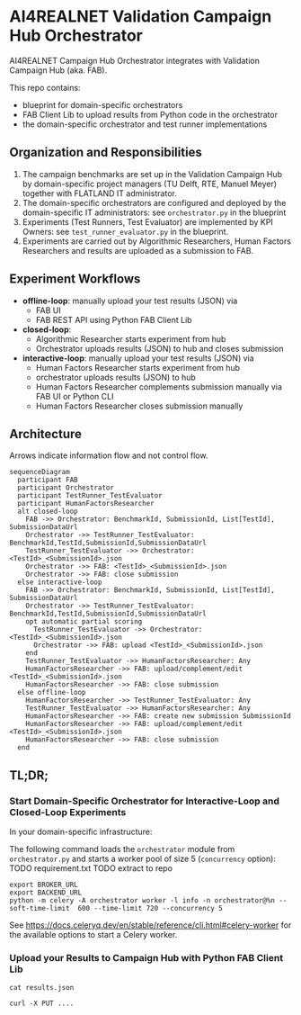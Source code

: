# AI4REALNET Validation Campaign Hub Orchestrator

AI4REALNET Campaign Hub Orchestrator integrates with Validation Campaign Hub (aka. FAB).

This repo contains:

- blueprint for domain-specific orchestrators
- FAB Client Lib to upload results from Python code in the orchestrator
- the domain-specific orchestrator and test runner implementations

## Organization and Responsibilities

1. The campaign benchmarks are set up in the Validation Campaign Hub by domain-specific project managers (TU Delft, RTE, Manuel Meyer) together with FLATLAND IT administrator.
2. The domain-specific orchestrators are configured and deployed by the domain-specific IT administrators: see `orchestrator.py` in the blueprint
3. Experiments (Test Runners, Test Evaluator) are implemented by KPI Owners: see `test_runner_evaluator.py` in the blueprint.
4. Experiments are carried out by Algorithmic Researchers, Human Factors Researchers and results are uploaded as a submission to FAB.

## Experiment Workflows

* **offline-loop**: manually upload your test results (JSON) via
  * FAB UI
  * FAB REST API using Python FAB Client Lib
* **closed-loop**:
  * Algorithmic Researcher starts experiment from hub
  * Orchestrator uploads results (JSON) to hub and closes submission
* **interactive-loop**:  manually upload your test results (JSON) via
  * Human Factors Researcher starts experiment from hub
  * orchestrator uploads results (JSON) to hub
  * Human Factors Researcher complements submission manually via FAB UI or Python CLI
  * Human Factors Researcher closes submission manually

## Architecture

Arrows indicate information flow and not control flow.

```mermaid
sequenceDiagram
  participant FAB
  participant Orchestrator
  participant TestRunner_TestEvaluator
  participant HumanFactorsResearcher
  alt closed-loop
    FAB ->> Orchestrator: BenchmarkId, SubmissionId, List[TestId], SubmissionDataUrl
    Orchestrator ->> TestRunner_TestEvaluator: BenchmarkId,TestId,SubmissionId,SubmissionDataUrl
    TestRunner_TestEvaluator ->> Orchestrator: <TestId>_<SubmissionId>.json
    Orchestrator ->> FAB: <TestId>_<SubmissionId>.json
    Orchestrator ->> FAB: close submission
  else interactive-loop
    FAB ->> Orchestrator: BenchmarkId, SubmissionId, List[TestId], SubmissionDataUrl
    Orchestrator ->> TestRunner_TestEvaluator: BenchmarkId,TestId,SubmissionId,SubmissionDataUrl
    opt automatic partial scoring
      TestRunner_TestEvaluator ->> Orchestrator: <TestId>_<SubmissionId>.json
      Orchestrator ->> FAB: upload <TestId>_<SubmissionId>.json
    end
    TestRunner_TestEvaluator ->> HumanFactorsResearcher: Any
    HumanFactorsResearcher ->> FAB: upload/complement/edit <TestId>_<SubmissionId>.json
    HumanFactorsResearcher ->> FAB: close submission
  else offline-loop
    HumanFactorsResearcher ->> TestRunner_TestEvaluator: Any
    TestRunner_TestEvaluator ->> HumanFactorsResearcher: Any
    HumanFactorsResearcher ->> FAB: create new submission SubmissionId
    HumanFactorsResearcher ->> FAB: upload/complement/edit <TestId>_<SubmissionId>.json
    HumanFactorsResearcher ->> FAB: close submission
  end
```

## TL;DR;

### Start Domain-Specific Orchestrator for Interactive-Loop and Closed-Loop Experiments

In your domain-specific infrastructure:

The following command loads the `orchestrator` module from `orchestrator.py` and starts a worker pool of size 5 (`concurrency` option):
TODO requirement.txt
TODO extract to repo

```shell
export BROKER_URL
export BACKEND_URL
python -m celery -A orchestrator worker -l info -n orchestrator@%n --soft-time-limit  600 --time-limit 720 --concurrency 5
```

See https://docs.celeryq.dev/en/stable/reference/cli.html#celery-worker for the available options to start a Celery worker.
### Upload your Results to Campaign Hub with Python FAB Client Lib

```shell
cat results.json

curl -X PUT .... 
```
